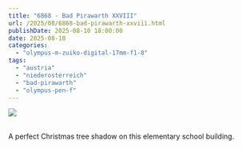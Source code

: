 ```yaml
---
title: "6868 - Bad Pirawarth XXVIII"
url: /2025/08/6868-bad-pirawarth-xxviii.html
publishDate: 2025-08-10 18:00:00
date: 2025-08-10
categories:
  - "olympus-m-zuiko-digital-17mm-f1-8"
tags:
  - "austria"
  - "niederosterreich"
  - "bad-pirawarth"
  - "olympus-pen-f"
---
```

<div class="container">
<div class="center"><a target="_blank" href="https://d25zfm9zpd7gm5.cloudfront.net/1200x1200/2021/20210307_155358_lr.jpg"><img class="webfeedsFeaturedVisual" src="https://d25zfm9zpd7gm5.cloudfront.net/0600x0600/2021/20210307_155358_lr.jpg" /></a></div>
</div>
<br />

A perfect Christmas tree shadow on this elementary school
building.
